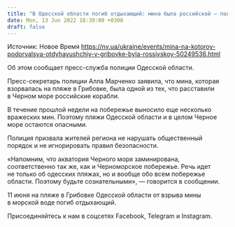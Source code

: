 ```yaml
---
title: "В Одесской области погиб отдыхающий: мина была российской — полиция"
date: Mon, 13 Jun 2022 18:39:00 +0300
draft: false
---
```

Источник: Новое Время https://nv.ua/ukraine/events/mina-na-kotoroy-podorvalsya-otdyhayushchiy-v-gribovke-byla-rossiyskoy-50249536.html


 Об этом сообщает пресс-служба полиции Одесской области.

Пресс-секретарь полиции Алла Марченко заявила, что мина, которая взорвалась на пляже в Грибовке, была одной из тех, что расставили в Черном море российские корабли.

В течение прошлой недели на побережье выносило еще несколько вражеских мин. Поэтому пляжи Одесской области и в целом Черное море остаются опасными.

Полиция призвала жителей региона не нарушать общественный порядок и не игнорировать правил безопасности.

«Напомним, что акватория Черного моря заминирована, соответственно так же, как и Черноморское побережье. Речь идет не только об одесских пляжах, но и вообще обо всем побережье области. Поэтому будьте сознательными», — говорится в сообщении.

 11 июня на пляже в Грибовке Одесской области от взрыва мины в морской воде погиб отдыхающий.

Присоединяйтесь к нам в соцсетях Facebook, Telegram и Instagram.
